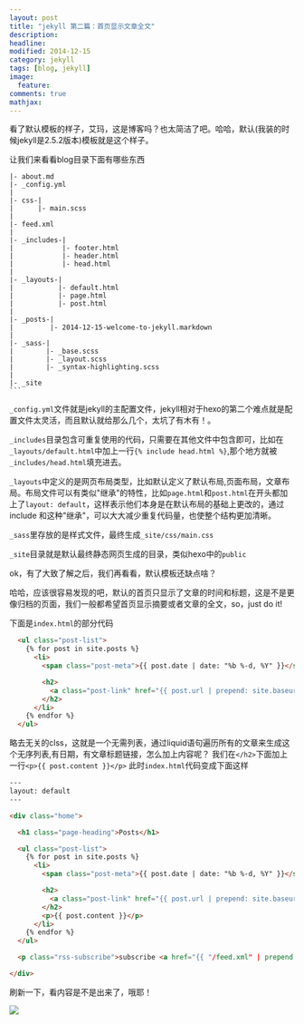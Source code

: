 ```yaml
---
layout: post
title: "jekyll 第二篇：首页显示文章全文"
description: 
headline: 
modified: 2014-12-15
category: jekyll
tags: [blog, jekyll]
image: 
  feature: 
comments: true
mathjax: 
---
```


看了默认模板的样子，艾玛，这是博客吗？也太简洁了吧。哈哈，默认(我装的时候jekyll是2.5.2版本)模板就是这个样子。
<!--more-->

让我们来看看blog目录下面有哪些东西

~~~
|- about.md
|- _config.yml
|
|- css-|
|      |- main.scss
|
|- feed.xml
|
|- _includes-|
|            |- footer.html
|            |- header.html
|            |- head.html
|
|- _layouts-|
|           |- default.html
|           |- page.html
|           |- post.html
|
|- _posts-|
|         |- 2014-12-15-welcome-to-jekyll.markdown
|
|- _sass-|
|        |- _base.scss
|        |- _layout.scss
|        |- _syntax-highlighting.scss
|
|- _site
```
~~~

`_config.yml`文件就是jekyll的主配置文件，jekyll相对于hexo的第二个难点就是配置文件太灵活，而且默认就给那么几个，太坑了有木有！。

`_includes`目录包含可重复使用的代码，只需要在其他文件中包含即可，比如在`_layouts/default.html`中加上一行`{% include head.html %}`,那个地方就被`_includes/head.html`填充进去。

`_layouts`中定义的是网页布局类型，比如默认定义了默认布局,页面布局，文章布局。布局文件可以有类似"继承"的特性，比如`page.html`和`post.html`在开头都加上了`layout: default`，这样表示他们本身是在默认布局的基础上更改的，通过include 和这种"继承"，可以大大减少重复代码量，也使整个结构更加清晰。

`_sass`里存放的是样式文件，最终生成`_site/css/main.css`

`_site`目录就是默认最终静态网页生成的目录，类似hexo中的`public`

ok，有了大致了解之后，我们再看看，默认模板还缺点啥？

哈哈，应该很容易发现的吧，默认的首页只显示了文章的时间和标题，这是不是更像归档的页面，我们一般都希望首页显示摘要或者文章的全文，so，just do it!

下面是`index.html`的部分代码

~~~ html
  <ul class="post-list">
    {% for post in site.posts %}
      <li>
        <span class="post-meta">{{ post.date | date: "%b %-d, %Y" }}</span>

        <h2>
          <a class="post-link" href="{{ post.url | prepend: site.baseurl }}">{{ post.title }}</a>
        </h2>
      </li>
    {% endfor %}
  </ul>
~~~

略去无关的clss，这就是一个无需列表，通过liquid语句遍历所有的文章来生成这个无序列表,有日期，有文章标题链接，怎么加上内容呢？
我们在`</h2>`下面加上一行`<p>{{ post.content }}</p>`
此时`index.html`代码变成下面这样

~~~ html
---
layout: default
---

<div class="home">

  <h1 class="page-heading">Posts</h1>

  <ul class="post-list">
    {% for post in site.posts %}
      <li>
        <span class="post-meta">{{ post.date | date: "%b %-d, %Y" }}</span>

        <h2>
          <a class="post-link" href="{{ post.url | prepend: site.baseurl }}">{{ post.title }}</a>
        </h2>
        <p>{{ post.content }}</p>
      </li>
    {% endfor %}
  </ul>

  <p class="rss-subscribe">subscribe <a href="{{ "/feed.xml" | prepend: site.baseurl }}">via RSS</a></p>

</div>
~~~

刷新一下，看内容是不是出来了，哦耶！

![][1]

[1]: http://7jpnam.com1.z0.glb.clouddn.com/jekyll_index1.png
